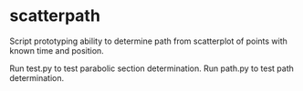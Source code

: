 # scatterpath
Script prototyping ability to determine path from scatterplot of points with known time and position.

Run test.py to test parabolic section determination.
Run path.py to test path determination.
